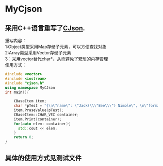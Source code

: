 MyCjson
=======
采用C++语言重写了[CJson](http://sourceforge.net/projects/cjson/).
-------
重写内容：<br/>
1:Object类型采用Map存储子元素，可以方便查找对象<br/>
2:Array类型采用Vector存储子元素<br/>
3：采用vector<char>替代char*，从而避免了繁琐的内存管理<br/>
使用方式：
```c++
#include <vector>
#include <iostream>
#include "cjson.h"
using namespace MyCJson
int main(){
	
	CBaseItem item;
	char *pTest = "{\n\"name\": \"Jack(\\\"Bee\\\") Nimble\", \n\"format\": {\"type\":       \"rect\", \n\"width\":      1920, \n\"height\":     1080, \n\"interlace\":  false,\"frame rate\": 24\n}\n}";
	item.PraseValue(pTest);
	CBaseItem::CHAR_VEC container;
	item.Print(container);
	for(auto elem: container){
	  std::cout << elem;
	}
	return 0;
}
```
具体的使用方式见测试文件
--------
